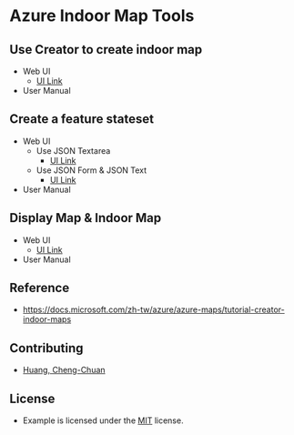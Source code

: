 # Azure Indoor Map Tools

## Use Creator to create indoor map
* Web UI
  * [UI Link](https://archerhuang.github.io/Azure-Indoor-Map-Tools/Creator-Create-Azure-Indoor-Map/)
* User Manual

## Create a feature stateset
* Web UI
  * Use JSON Textarea
    * [UI Link](https://archerhuang.github.io/Azure-Indoor-Map-Tools/Set-Feature-Stateset/textarea/)
  * Use JSON Form & JSON Text
    * [UI Link](https://archerhuang.github.io/Azure-Indoor-Map-Tools/Set-Feature-Stateset/form_textarea/)
* User Manual

## Display Map & Indoor Map
* Web UI
  * [UI Link](https://archerhuang.github.io/Azure-Indoor-Map-Tools/Indoor-Map)
* User Manual

## Reference
* https://docs.microsoft.com/zh-tw/azure/azure-maps/tutorial-creator-indoor-maps

## Contributing
* [Huang, Cheng-Chuan](https://github.com/ArcherHuang)

## License
* Example is licensed under the [MIT](./LICENSE) license.